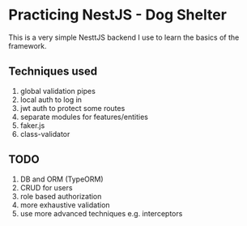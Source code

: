 # Practicing NestJS - Dog Shelter
This is a very simple NesttJS backend I use to learn the basics of the framework.

## Techniques used
1. global validation pipes
2. local auth to log in
3. jwt auth to protect some routes
4. separate modules for features/entities
5. faker.js
6. class-validator

## TODO
1. DB and ORM (TypeORM)
2. CRUD for users
3. role based authorization
4. more exhaustive validation
5. use more advanced techniques e.g. interceptors